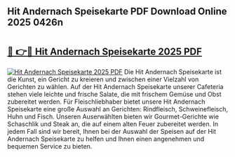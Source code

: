 ## Hit Andernach Speisekarte PDF Download Online 2025 0426n

# <h2><a href="http://gcdhz5.nevu.top/?p=Hit+Andernach+Speisekarte">🔗 👉🔴 Hit Andernach Speisekarte 2025 PDF</a></h2>

[![Hit Andernach Speisekarte 2025 PDF](https://i.imgur.com/dBaPXMq.png)](http://gcdhz5.nevu.top/?p=Hit+Andernach+Speisekarte)
Die Hit Andernach Speisekarte ist die Kunst, ein Gericht zu kreieren und zwischen einer Vielzahl von Gerichten zu wählen. Auf der Hit Andernach Speisekarte unserer Cafeteria stehen viele leichte und frische Salate, die mit frischem Gemüse und Obst zubereitet werden. Für Fleischliebhaber bietet unsere Hit Andernach Speisekarte eine große Auswahl an Gerichten: Rindfleisch, Schweinefleisch, Huhn und Fisch. Unseren Auserwählten bieten wir Gourmet-Gerichte wie Schaschlik und Steak an, die auf einem alten Feuer zubereitet werden. In jedem Fall sind wir bereit, Ihnen bei der Auswahl der Speisen auf der Hit Andernach Speisekarte zu helfen und Ihnen einen angenehmen und bequemen Service zu bieten.
